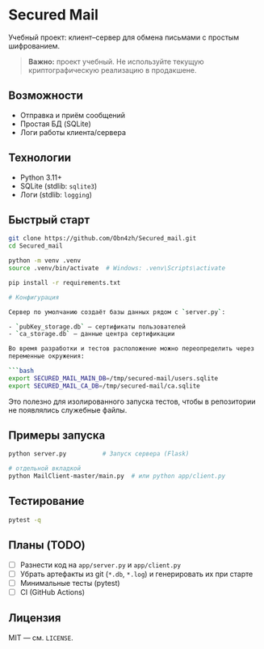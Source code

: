 # Secured Mail

Учебный проект: клиент–сервер для обмена письмами с простым шифрованием.

> **Важно:** проект учебный. Не используйте текущую криптографическую реализацию в продакшене.

## Возможности
- Отправка и приём сообщений
- Простая БД (SQLite)
- Логи работы клиента/сервера

## Технологии
- Python 3.11+
- SQLite (stdlib: `sqlite3`)
- Логи (stdlib: `logging`)

## Быстрый старт
```bash
git clone https://github.com/Obn4zh/Secured_mail.git
cd Secured_mail

python -m venv .venv
source .venv/bin/activate  # Windows: .venv\Scripts\activate

pip install -r requirements.txt

# Конфигурация

Сервер по умолчанию создаёт базы данных рядом с `server.py`:

- `pubKey_storage.db` — сертификаты пользователей
- `ca_storage.db` — данные центра сертификации

Во время разработки и тестов расположение можно переопределить через
переменные окружения:

```bash
export SECURED_MAIL_MAIN_DB=/tmp/secured-mail/users.sqlite
export SECURED_MAIL_CA_DB=/tmp/secured-mail/ca.sqlite
```

Это полезно для изолированного запуска тестов, чтобы в репозитории не появлялись
служебные файлы.

## Примеры запуска

```bash
python server.py          # Запуск сервера (Flask)

# отдельной вкладкой
python MailClient-master/main.py  # или python app/client.py
```

## Тестирование
```bash
pytest -q
```

## Планы (TODO)
- [ ] Разнести код на `app/server.py` и `app/client.py`
- [ ] Убрать артефакты из git (`*.db`, `*.log`) и генерировать их при старте
- [ ] Минимальные тесты (pytest)
- [ ] CI (GitHub Actions)

## Лицензия
MIT — см. `LICENSE`.
